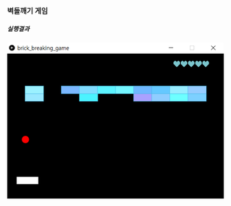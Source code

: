 ### 벽돌깨기 게임 <br>
##### 실행결과 <br>
![result_brick_breaking_game](../../imgs/result_brick_breaking_game.PNG)
